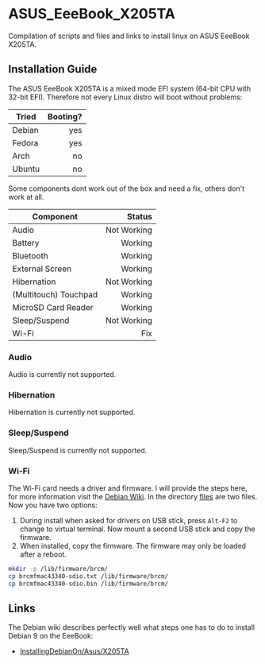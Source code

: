 # ASUS_EeeBook_X205TA
Compilation of scripts and files and links to install linux on ASUS EeeBook X205TA.

## Installation Guide
The ASUS EeeBook X205TA is a mixed mode EFI system (64-bit CPU with 32-bit EFI).
Therefore not every Linux distro will boot without problems:

| Tried  | Booting? |
| ------ | --------:|
| Debian | yes      |
| Fedora | yes      |
| Arch   | no       |
| Ubuntu | no       |

Some components dont work out of the box and need a fix, others don't work at all.

| Component             | Status      |
| --------------------- | -----------:|
| Audio                 | Not Working |
| Battery               |     Working |
| Bluetooth             |     Working |
| External Screen       |     Working |
| Hibernation           | Not Working |
| (Multitouch) Touchpad |     Working |
| MicroSD Card Reader   |     Working |
| Sleep/Suspend         | Not Working |
| Wi-Fi                 |         Fix |

### Audio
Audio is currently not supported.

### Hibernation
Hibernation is currently not supported.

### Sleep/Suspend
Sleep/Suspend is currently not supported.

### Wi-Fi
The Wi-Fi card needs a driver and firmware. I will provide the steps here,
for more information visit the [Debian Wiki][installingdebianon].
In the directory [files](files) are two files.
Now you have two options:
1. During install when asked for drivers on USB stick, press `Alt-F2` to change to
virtual terminal.
Now mount a second USB stick and copy the firmware.
2. When installed, copy the firmware.
The firmware may only be loaded after a reboot.

```bash
mkdir -p /lib/firmware/brcm/
cp brcmfmac43340-sdio.txt /lib/firmware/brcm/
cp brcmfmac43340-sdio.bin /lib/firmware/brcm/
```

## Links
The Debian wiki describes perfectly well what steps one has to do to install Debian 9 on the EeeBook:
- [InstallingDebianOn/Asus/X205TA][installingdebianon]


[installingdebianon]: https://wiki.debian.org/InstallingDebianOn/Asus/X205TA
